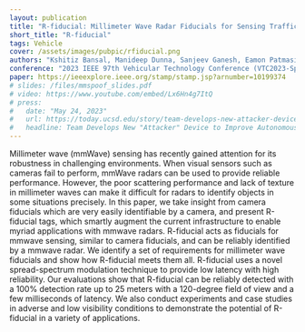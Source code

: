 ```yaml
---
layout: publication
title: "R-fiducial: Millimeter Wave Radar Fiducials for Sensing Traffic Infrastructure"
short_title: "R-fiducial"
tags: Vehicle
cover: /assets/images/pubpic/rfiducial.png
authors: "Kshitiz Bansal, Manideep Dunna, Sanjeev Ganesh, Eamon Patmasing, Dinesh Bharadia"
conference: "2023 IEEE 97th Vehicular Technology Conference (VTC2023-Spring)"
paper: https://ieeexplore.ieee.org/stamp/stamp.jsp?arnumber=10199374
# slides: /files/mmspoof_slides.pdf
# video: https://www.youtube.com/embed/Lx6Hn4g7ItQ
# press:
#   date: "May 24, 2023"
#   url: https://today.ucsd.edu/story/team-develops-new-attacker-device-to-improve-autonomous-car-safety
#   headline: Team Develops New "Attacker" Device to Improve Autonomous Car Safety
---
```


Millimeter wave (mmWave) sensing has recently
gained attention for its robustness in challenging environments.
When visual sensors such as cameras fail to perform, mmWave
radars can be used to provide reliable performance. However,
the poor scattering performance and lack of texture in millimeter
waves can make it difficult for radars to identify objects in some
situations precisely. In this paper, we take insight from camera
fiducials which are very easily identifiable by a camera, and
present R-fiducial tags, which smartly augment the current infrastructure to enable myriad applications with mmwave radars.
R-fiducial acts as fiducials for mmwave sensing, similar to camera
fiducials, and can be reliably identified by a mmwave radar.
We identify a set of requirements for millimeter wave fiducials
and show how R-fiducial meets them all. R-fiducial uses a novel
spread-spectrum modulation technique to provide low latency
with high reliability. Our evaluations show that R-fiducial can
be reliably detected with a 100% detection rate up to 25 meters
with a 120-degree field of view and a few milliseconds of latency.
We also conduct experiments and case studies in adverse and low
visibility conditions to demonstrate the potential of R-fiducial in
a variety of applications.